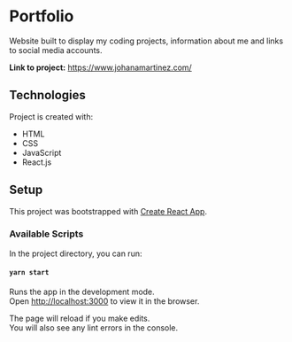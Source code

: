 # Portfolio
Website built to display my coding projects, information about me and links to social media accounts.

**Link to project:** https://www.johanamartinez.com/


## Technologies
Project is created with:
* HTML
* CSS
* JavaScript
* React.js

## Setup

This project was bootstrapped with [Create React App](https://github.com/facebook/create-react-app).

### Available Scripts

In the project directory, you can run:

#### `yarn start`

Runs the app in the development mode.\
Open [http://localhost:3000](http://localhost:3000) to view it in the browser.

The page will reload if you make edits.\
You will also see any lint errors in the console.

